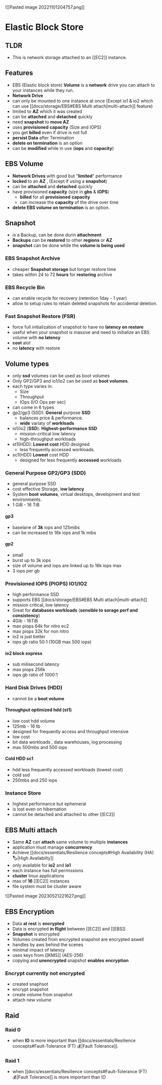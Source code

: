 ![[Pasted image 20221101204757.png]]
# Elastic Block Store

## TLDR
- This is network storage attached to an [[EC2]] instance.

## Features
- EBS (Elastic block store) **Volume** is a **network** drive you can attach to your instances while they run.
- **Network Drive**
- can only be mounted to one instance at once (Except io1 & io2 which can use [[docs/storage/EBS#EBS Multi attach|multi-attach]] feature)
- limited to **AZ** which it was created
- can be **attached** and **detached** quickly
- need **snapshot** to **move AZ**
- uses **provisioned** **capacity** (Size and IOPS)
- you get **billed** even if drive is not full
- **persist Data** after Termination
- **delete on termination** is an option
- can be **modified** while in use (**iops** and **capacity**)

## EBS Volume
 - **Network Drives** with good but "**limited**" performance
 - **locked** to an **AZ** , (Except if using a **snapshot**)
 - can be **attached** and **detached** quickly
 - have provisioned **capacity** (size in **gbs** & **IOPS**)
	 - **billed** for all **provisioned** **capacity**
	 - can increase the **capacity** of the drive over time
 - **delete EBS volume on termination** is an option.

## Snapshot
- is a Backup, can be done durin **attachment**
- **Backups** can be **restored** to other **regions** or **AZ**
- **snapshot** can be done while the **volume is being used**

### EBS Snapshot Archive
- cheaper **Snapshot** **storage** but longer restore time
- takes within 24 to 72 **hours** for **restoring** archive

### EBS Recycle Bin
- can enable recycle for recovery (retention 1day - 1 year)
- allow to setup rules to retain deleted snapshots for accidental deletion.

### Fast Snapshot Restore (FSR)
- force full initialization of snapshot to have no **latency on restore**
- useful when your snapshot is massive and need to initialize an EBS volume with **no latency**
- **cost** alot
- no **latency** with restore

## Volume types
- only **ssd** volumes can be used as boot volumes
- Only GP2/GP3 and io1/io2 can be used as **boot volumes**.
- each type varies in:
	- Size
	- Throughput
	- IOps (I/O Ops per sec)
- can come in 6 types
- gp2/gp3 (SSD): **General** purpose **SSD** 
	- balances price & performance.
	- **wide** variaty of **workloads**
- io1/io2 (**SSD**): **Highest-performance SSD** 
	- mission-critical low latency 
	- high-throughput workloads
- st1(HDD): **Lowest cost** HDD designed 
	- less frequently accessed workloads.
- sc1(HDD) **Lowest** cost HDD 
	- designed for less frequently **accessed** workloads

### General Purpose GP2/GP3 (SDD)
- general purpose SSD
- cost effective Storage, l**ow latency**
- System **boot** **volumes**, virtual desktops, development and test environments.
- 1 GiB - 16 TiB

#### gp3
- baselane of **3k** iops and 125mibs
- can be increased to 16k iops and 1k mibs

#### gp2
- small 
- burst up to 3k iops
- size of volume and iops are linked up to 16k iops max
- 3 iops per gb

### Provisioned IOPS (PIOPS) IO1/IO2
- high performance SSD
- supports EBS [[docs/storage/EBS#EBS Multi attach|multi-attach]]
- mission critical, low latency
- Great for **databases workloads** (**sensible to sorage perf and consistency**)
- 4Gib - 16TiB
- max piops 64k for nitro ec2 
- max piops 32k for non nitro
- io2 is just better
- iops gb ratio 50:1 (10GB max 500 iops)

#### io2 block express
- sub milisecond latency
- max piops 256k 
- iops gb ratio of 1000:1

### Hard Disk Drives (HDD)
- cannot be a **boot volume**

#### **Throughput optimized hdd** (st1)  
- low cost hdd volume
- 125mb - 16 tb
- designed for frequently access and throughput intensive
- low cost
- bit data workloads , data warehouses, log processing
- max 500mbs and 500 iops

#### Cold HDD sc1
- hdd less frequently accessed workloads (lowest cost)
- cold ssd
- 250mbs and 250 iops


### Instance Store
- highest performance but ephemeral
- is lost even on hibernation
- cannot be detached and attached to other [[EC2]]

## EBS Multi attach
- Same **AZ** can **attach** same volume to multiple **instances**
- application must manage **concurrency**
-  Achieve [[docs/essentials/Resilience concepts#High Availability (HA) **🏷️**|High Availabilty]]
- only available for **io2** and **io1**
- each instance has full permissions
- **cluster** linux applications
- max of **16** [[EC2]] instances
- file system must be cluster aware

![[Pasted image 20230521221627.png]]

## EBS Encryption
- Data **at rest** is **encrypted**
- Data is encrypted **in flight** between [[EC2]] and [[EBS]]
- **Snapshot** is encrypted
- Volumes created from encrypted snapshot are encrypted aswell
- handles by aws behind the scenes
- minimal impact of latency
- uses keys from [[KMS]] (AES-256)
- copying and **unencrypted** snapshot **enables** **encryption**

### Encrypt currently not encrypted
- created snaphsot
- encrypt snapshot
- create volume from snapshot
- attach new volume

## Raid

### Raid 0
- when  **IO** is more important than [[docs/essentials/Resilience concepts#Fault-Tolerance (FT) 💰|Fault Tolerance]].
### Raid 1
- when  [[docs/essentials/Resilience concepts#Fault-Tolerance (FT) 💰|Fault Tolerance]] is more important than IO
